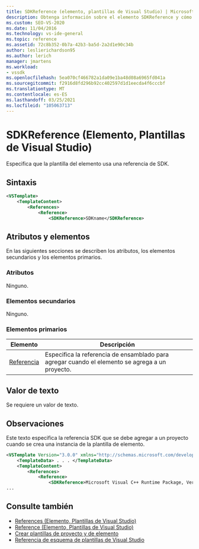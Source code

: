 ```yaml
---
title: SDKReference (elemento, plantillas de Visual Studio) | Microsoft Docs
description: Obtenga información sobre el elemento SDKReference y cómo especifica que la plantilla de elemento usa una referencia de SDK.
ms.custom: SEO-VS-2020
ms.date: 11/04/2016
ms.technology: vs-ide-general
ms.topic: reference
ms.assetid: 72c8b352-0b7a-42b3-ba5d-2a2d1e90c34b
author: leslierichardson95
ms.author: lerich
manager: jmartens
ms.workload:
- vssdk
ms.openlocfilehash: 5ea070cf466782a1da09e1ba48d08a6965fd041a
ms.sourcegitcommit: f2916d8fd296b92cc402597d1d1eecda4f6cccbf
ms.translationtype: MT
ms.contentlocale: es-ES
ms.lasthandoff: 03/25/2021
ms.locfileid: "105063713"
---
```

# <a name="sdkreference-element-visual-studio-templates"></a>SDKReference (Elemento, Plantillas de Visual Studio)
Especifica que la plantilla del elemento usa una referencia de SDK.

## <a name="syntax"></a>Sintaxis

```xml
<VSTemplate>
    <TemplateContent>
        <References>
            <Reference>
                <SDKReference>SDKname</SDKReference>
```

## <a name="attributes-and-elements"></a>Atributos y elementos
 En las siguientes secciones se describen los atributos, los elementos secundarios y los elementos primarios.

### <a name="attributes"></a>Atributos
 Ninguno.

### <a name="child-elements"></a>Elementos secundarios
 Ninguno.

### <a name="parent-elements"></a>Elementos primarios

|Elemento|Descripción|
|-------------|-----------------|
|[Referencia](../extensibility/reference-element-visual-studio-templates.md)|Especifica la referencia de ensamblado para agregar cuando el elemento se agrega a un proyecto.|

## <a name="text-value"></a>Valor de texto
 Se requiere un valor de texto.

## <a name="remarks"></a>Observaciones
 Este texto especifica la referencia SDK que se debe agregar a un proyecto cuando se crea una instancia de la plantilla de elemento.

```xml
<VSTemplate Version="3.0.0" xmlns="http://schemas.microsoft.com/developer/vstemplate/2005" Type="Item">
    <TemplateData> . . . </TemplateData>
    <TemplateContent>
        <References>
            <Reference>
                <SDKReference>Microsoft Visual C++ Runtime Package, Version=11.0.0.0</SDKReference>
...
```

## <a name="see-also"></a>Consulte también
- [References (Elemento, Plantillas de Visual Studio)](../extensibility/references-element-visual-studio-templates.md)
- [Reference (Elemento, Plantillas de Visual Studio)](../extensibility/reference-element-visual-studio-templates.md)
- [Crear plantillas de proyecto y de elemento](../ide/creating-project-and-item-templates.md)
- [Referencia de esquema de plantillas de Visual Studio](../extensibility/visual-studio-template-schema-reference.md)
